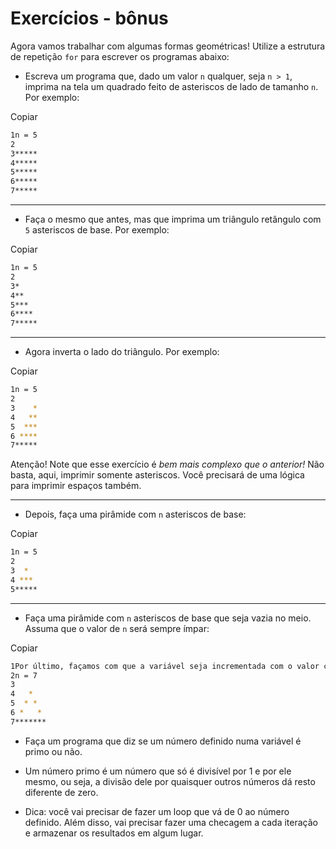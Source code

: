 
# Exercícios - bônus

Agora vamos trabalhar com algumas formas geométricas! Utilize a estrutura de repetição  `for`  para escrever os programas abaixo:

-   Escreva um programa que, dado um valor  `n`  qualquer, seja  `n > 1`, imprima na tela um quadrado feito de asteriscos de lado de tamanho  `n`. Por exemplo:

Copiar

```bash
1n = 5
2
3*****
4*****
5*****
6*****
7*****
```

----------

-   Faça o mesmo que antes, mas que imprima um triângulo retângulo com  `5`  asteriscos de base. Por exemplo:

Copiar

```bash
1n = 5
2
3*
4**
5***
6****
7*****
```

----------

-   Agora inverta o lado do triângulo. Por exemplo:

Copiar

```bash
1n = 5
2
3    *
4   **
5  ***
6 ****
7*****
```

Atenção! Note que esse exercício é  _bem mais complexo que o anterior!_  Não basta, aqui, imprimir somente asteriscos. Você precisará de uma lógica para imprimir espaços também.

----------

-   Depois, faça uma pirâmide com  `n`  asteriscos de base:

Copiar

```bash
1n = 5
2
3  *
4 ***
5*****
```

----------

-   Faça uma pirâmide com  `n`  asteriscos de base que seja vazia no meio. Assuma que o valor de  `n`  será sempre ímpar:

Copiar

```bash
1Por último, façamos com que a variável seja incrementada com o valor correspondente a cada loop;
2n = 7
3
4   *
5  * *
6 *   *
7*******
```

-   Faça um programa que diz se um número definido numa variável é primo ou não.

-   Um número primo é um número que só é divisível por 1 e por ele mesmo, ou seja, a divisão dele por quaisquer outros números dá resto diferente de zero.
    
-   Dica: você vai precisar de fazer um loop que vá de 0 ao número definido. Além disso, vai precisar fazer uma checagem a cada iteração e armazenar os resultados em algum lugar.
    

